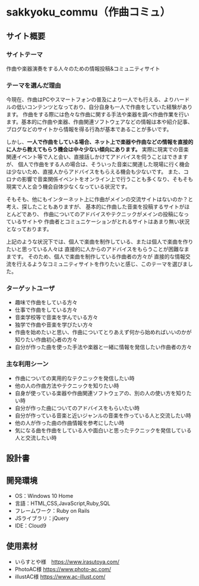 # sakkyoku_commu（作曲コミュ）

## サイト概要
### サイトテーマ
作曲や楽器演奏をする人々のための情報投稿&コミュニティサイト

### テーマを選んだ理由
今現在、作曲はPCやスマートフォンの普及により一人でも行える、よりハードルの低いコンテンツとなっており、自分自身も一人で作曲をしていた経験があります。
作曲をする際には色々な作曲に関する手法や楽器を調べ作曲作業を行います。基本的に作曲や楽器、作曲関連ソフトウェアなどの情報は本や紹介記事、ブログなどのサイトから情報を得る行為が基本であることが多いです。

しかし、**一人で作曲をしている場合、ネット上で楽器や作曲などの情報を直接的に人から教えてもらう機会は中々少ない傾向にあります。**
実際に現実での音楽関連イベント等で人と会い、直接話しかけてアドバイスを伺うことはできますが、
個人で作曲をする人の場合は、そういった音楽に関連した現場に行く機会は少ないため、直接人からアドバイスをもらえる機会も少ないです。
また、コロナの影響で音楽関係イベントをオンライン上で行うことも多くなり、そもそも現実で人と会う機会自体少なくなっている状況です。

そもそも、他にもインターネット上に作曲がメインの交流サイトはないのか？と考え、探したこともありますが、
基本的に作曲した音楽を投稿するサイトがほとんどであり、
作曲についてのアドバイスやテクニックがメインの投稿になっているサイトや
作曲者とコミュニケーションがとれるサイトはあまり無い状況となっております。

上記のような状況下では、個人で楽曲を制作している、または個人で楽曲を作りたいと思っている人々は
直接的に人からのアドバイスをもらうことが困難なままです。
そのため、個人で楽曲を制作している作曲者の方々が
直接的な情報交流を行えるようなコミュニティサイトを作りたいと感じ、このテーマを選びました。

### ターゲットユーザ
- 趣味で作曲をしている方々
- 仕事で作曲をしている方々
- 音楽学校等で音楽を学んでいる方々
- 独学で作曲や音楽を学びたい方々
- 作曲を始めたいと思い、作曲についてとりあえず何から始めればいいのかが知りたい作曲初心者の方々
- 自分が作った曲を使った手法や楽器と一緒に情報を発信したい作曲者の方々

### 主な利用シーン
- 作曲についての実用的なテクニックを発信したい時
- 他の人の作曲方法やテクニックを知りたい時
- 自身が使っている楽器や作曲関連ソフトウェアの、別の人の使い方を知りたい時
- 自分が作った曲についてのアドバイスをもらいたい時
- 自分が作っている音楽と近いジャンルの音楽を作っている人と交流したい時
- 他の人が作った曲の作曲情報を参考にしたい時
- 気になる曲を作曲をしている人や面白いと思ったテクニックを発信している人と交流したい時

## 設計書


## 開発環境
- OS：Windows 10 Home
- 言語：HTML,CSS,JavaScript,Ruby,SQL
- フレームワーク：Ruby on Rails
- JSライブラリ：jQuery
- IDE：Cloud9

## 使用素材
- いらすとや様　https://www.irasutoya.com/
- PhotoAC様 https://www.photo-ac.com/
- illustAC様 https://www.ac-illust.com/
